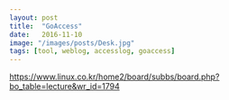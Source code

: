 ```yaml
---
layout: post
title:  "GoAccess"
date:   2016-11-10
image: "/images/posts/Desk.jpg"
tags: [tool, weblog, accesslog, goaccess]
---
```


https://www.linux.co.kr/home2/board/subbs/board.php?bo_table=lecture&wr_id=1794

